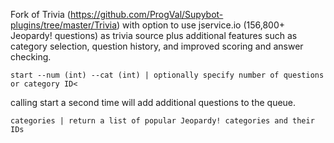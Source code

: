 Fork of Trivia (https://github.com/ProgVal/Supybot-plugins/tree/master/Trivia) with option to use jservice.io (156,800+ Jeopardy! questions) as trivia source plus additional features such as category selection, question history, and improved scoring and answer checking.
```
start --num (int) --cat (int) | optionally specify number of questions or category ID<
```
calling start a second time will add additional questions to the queue.
```
categories | return a list of popular Jeopardy! categories and their IDs
```
